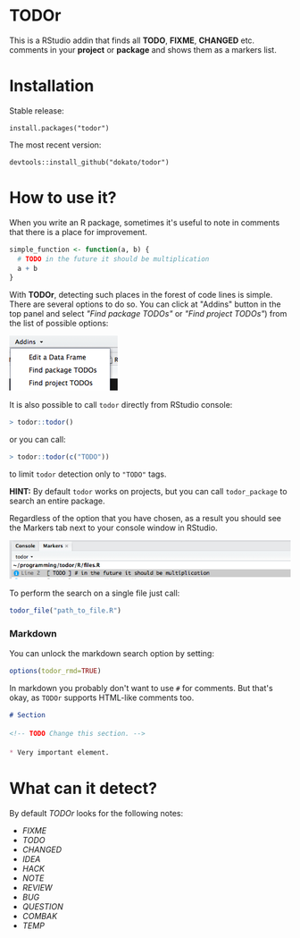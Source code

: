 # TODOr

This is a RStudio addin that finds all **TODO**, **FIXME**, **CHANGED** etc. comments in your **project** or **package** and shows them as a markers list.

# Installation

Stable release:

```
install.packages("todor")
```

The most recent version:

```
devtools::install_github("dokato/todor")
```

# How to use it?

When you write an R package, sometimes it's useful to note in comments that there is a place for improvement.

```r
simple_function <- function(a, b) {
  # TODO in the future it should be multiplication
  a + b
}
```

With **TODOr**, detecting such places in the forest of code lines is simple. There are several options to do so. You can click at "Addins" button in the top panel and select *"Find package TODOs"* or *"Find project TODOs"*) from the list of possible options:

![Addins panel](images/pic1.png)

It is also possible to call `todor` directly from RStudio console:

```r
> todor::todor()
```

or you can call:

```r
> todor::todor(c("TODO"))
```

to limit `todor` detection only to `"TODO"` tags.

**HINT:** By default `todor` works on projects, but you can call `todor_package` to search an entire package.

Regardless of the option that you have chosen, as a result you should see the Markers tab next to your console window in RStudio.

![TODO Markers](images/pic2.png)

To perform the search on a single file just call:

```r
todor_file("path_to_file.R")
```

### Markdown
You can unlock the markdown search option by setting:

```r
options(todor_rmd=TRUE)
```

In markdown you probably don't want to use `#` for comments. But that's okay, as `TODOr` supports HTML-like comments too.

```md
# Section

<!-- TODO Change this section. -->

* Very important element.
```

# What can it detect?

By default *TODOr* looks for the following notes:

- _FIXME_
- _TODO_
- _CHANGED_
- _IDEA_
- _HACK_
- _NOTE_
- _REVIEW_
- _BUG_
- _QUESTION_
- _COMBAK_
- _TEMP_
